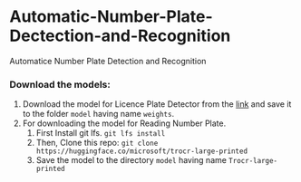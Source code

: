 # Automatic-Number-Plate-Dectection-and-Recognition
Automatice Number Plate Detection and Recognition

### Download the models: 
1. Download the model for Licence Plate Detector from the <a href="https://drive.google.com/file/d/1vXjIoRWY0aIpYfhj3TnPUGdmJoHnWaOc/">link</a> and save it to the folder `model` having name `weights`.
2. For downloading the model for Reading Number Plate. 
   1. First Install git lfs.
      `git lfs install`
   2. Then, Clone this repo:
      ` git clone https://huggingface.co/microsoft/trocr-large-printed `
   3. Save the model to the directory `model` having name `Trocr-large-printed`